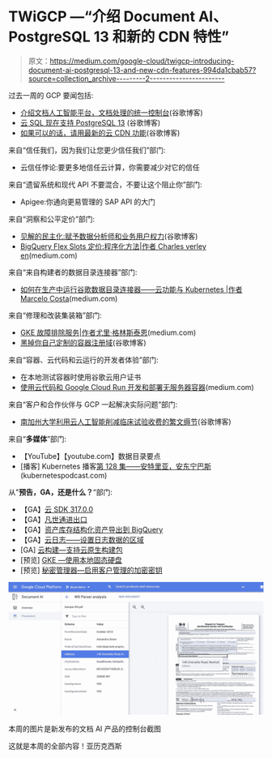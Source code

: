 # TWiGCP —“介绍 Document AI、PostgreSQL 13 和新的 CDN 特性”

> 原文：<https://medium.com/google-cloud/twigcp-introducing-document-ai-postgresql-13-and-new-cdn-features-994da1cbab57?source=collection_archive---------2----------------------->

过去一周的 GCP 要闻包括:

*   [介绍文档人工智能平台，文档处理的统一控制台](http://gtech.run/y5ypp)(谷歌博客)
*   [云 SQL 现在支持 PostgreSQL 13](http://gtech.run/9smw3) (谷歌博客)
*   [如果可以的话，请用最新的云 CDN 功能](http://gtech.run/d54l8)(谷歌博客)

来自“信任我们，因为我们让您更少信任我们”部门:

*   云信任悖论:要更多地信任云计算，你需要减少对它的信任

来自“遗留系统和现代 API 不要混合，不要让这个阻止你”部门:

*   Apigee:你通向更易管理的 SAP API 的大门

来自“洞察和公平定价”部门:

*   [见解的民主化:赋予数据分析师和业务用户权力](http://gtech.run/npn9n)(谷歌博客)
*   [BigQuery Flex Slots 定价:程序化方法|作者 Charles verley en](http://gtech.run/xxzky)(medium.com)

来自“来自构建者的数据目录连接器”部门:

*   [如何在生产中运行谷歌数据目录连接器——云功能与 Kubernetes |作者 Marcelo Costa](http://gtech.run/v737g)(medium.com)

来自“修理和改装集装箱”部门:

*   [GKE 故障排除服务|作者尤里·格林斯泰恩](http://gtech.run/ux5en)(medium.com)
*   [黑掉你自己定制的容器注册域](http://gtech.run/fqeuq)(谷歌博客)

来自“容器、云代码和云运行的开发者体验”部门:

*   在本地测试容器时使用谷歌云用户证书
*   [使用云代码和 Google Cloud Run 开发和部署无服务器容器](http://gtech.run/qx7m6)(medium.com)

来自“客户和合作伙伴与 GCP 一起解决实际问题”部门:

*   [南加州大学利用云人工智能削减临床试验收费的繁文缛节](http://gtech.run/5q47b)(谷歌博客)

来自“**多媒体**”部门:

*   【YouTube】【youtube.com】数据目录要点
*   [播客] Kubernetes 播客[第 128 集——安特里亚，安东宁巴斯](http://gtech.run/wkrex)(kubernetespodcast.com)

从"**预告，GA，还是什么？**“部门:

*   【GA】[云 SDK 317.0.0](http://gtech.run/wfg8w)
*   【GA】[凡世通进出口](http://gtech.run/mvfmy)
*   【GA】[资产库存结构化资产导出到 BigQuery](http://gtech.run/tfzsg)
*   【GA】[云日志——设置日志数据的区域](http://gtech.run/665sx)
*   [GA] [云构建—支持云原生构建包](http://gtech.run/fyj8d)
*   [预览] [GKE —使用本地固态硬盘](http://gtech.run/jyh6x)
*   [预览] [秘密管理器—启用客户管理的加密密钥](http://gtech.run/emh8n)

[![](img/05a84b2b79acb8eca34b470bea47428e.png)](http://gtech.run/y5ypp)

本周的图片是新发布的文档 AI 产品的控制台截图

这就是本周的全部内容！亚历克西斯
